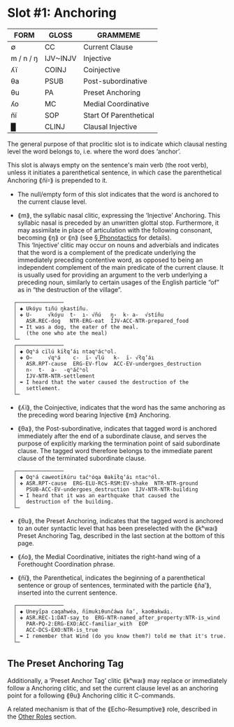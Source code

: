# Slot #1: Anchoring

|                FORM                 |  GLOSS   |                GRAMMEME                 |
|-------------------------------------|----------|-----------------------------------------|
| ∅                                   | CC       | Current Clause                          |
| m / n / ŋ                           | IJV⁓INJV | Injective                               |
| ʎï                                  | COINJ    | Coinjective                             |
| θa                                  | PSUB     | Post-subordinative                      |
| θu                                  | PA       | Preset Anchoring                        |
| ʎo                                  | MC       | Medial Coordinative                     |
| ñï                                  | SOP      | Start Of Parenthetical                  |
| █                                   | CLINJ    | Clausal Injective                       |

The general purpose of that proclitic slot is to indicate which clausal nesting level the word belongs to, i.e. where the word does ‘anchor’.
  
This slot is always empty on the sentence's main verb (the root verb), unless it initiates a parenthetical sentence, in which case the parenthetical Anchoring ⟪ñï꞊⟫ is prepended to it.
  
* The null/empty form of this slot indicates that the word is anchored to the current clause level.
  
* ⟪m⟫, the syllabic nasal clitic, expressing the ‘Injective’ Anchoring. This syllabic nasal is preceded by an unwritten glottal stop. Furthermore, it may assimilate in place of articulation with the following consonant, becoming ⟪ŋ⟫ or ⟪n⟫ (see [§ Phonotactics](../phonotactics.md) for details).  
This ‘Injective’ clitic may occur on nouns and adverbials and indicates that the word is a complement of the predicate underlying the immediately preceding contentive word, as opposed to being an independent complement of the main predicate of the current clause. It is usually used for providing an argument to the verb underlying a preceding noun, similarly to certain usages of the English particle “of” as in “the destruction of the village”.

```  
  ┌───────────────  
  │ ◆ Ukóyu tıñú ŋkastíñu.  
  │ ❖ U-     √kóyu  t-  ı- √ñú   ŋ꞊  k- a-  √stíñu
  │   ASR.REC-dog   NTR-ERG-eat  IJV꞊ACC-NTR-prepared_food  
  │ ➥ It was a dog, the eater of the meal.
  │   (the one who ate the meal)  
  └─  
  ┌───────────────  
  │ ◆ Oqʰá cïlú kïłqʼáı ntaqʰácʰol.  
  │ ❖ O−     √qʰá    c-  ï- √lú   k-  ï- √łqʼáı
  │   ASR.RPT-cause  ERG-EV-flow  ACC-EV-undergoes_destruction
  │   n꞊  t-  a-  -qʰáčʰol
  │   IJV꞊NTR-NTR-settlement  
  │ ➥ I heard that the water caused the destruction of the
  │   settlement.  
  └─  
```  

* ⟪ʎï⟫, the Coinjective, indicates that the word has the same anchoring as the preceding word bearing Injective ⟪m⟫ Anchoring.

* ⟪θa⟫, the Post-subordinative, indicates that tagged word is anchored immediately after the end of a subordinate clause, and serves the purpose of explicitly marking the termination point of said subordinate clause. The tagged word therefore belongs to the immediate parent clause of the terminated subordinate clause.

```
  ┌───────────────  
  │ ◆ Oqʰá caweotïƛúru tačʰóqa θakïłqʼáı ntacʰól.  
  │ ❖ ASR.RPT-cause  ERG-ELU-RCS-RSM:EV-shake  NTR-NTR-ground
  │   PSUB꞊ACC-EV-undergoes_destruction  IJV꞊NTR-NTR-building 
  │ ➥ I heard that it was an earthquake that caused the
  │   destruction of the building.  
  └─  
```

* ⟪θu⟫, the Preset Anchoring, indicates that the tagged word is anchored to an outer syntactic level that has been preselected with the ⟪kʰwaı⟫ Preset Anchoring Tag, described in the last section at the bottom of this page.

* ⟪ʎo⟫, the Medial Coordinative, initiates the right-hand wing of a Forethought Coordination phrase.

* ⟪ñï⟫, the Parenthetical, indicates the beginning of a parenthetical sentence or group of sentences, terminated with the particle ⟪ñaʼ⟫, inserted into the current sentence.
  
```
  ┌───────────────  
  │ ◆ Uneyı̋pa caqahwéa, ñïmukıθunčáwa ñaʼ, kaoθakwáı.
  │ ❖ ASR.REC-1:DAT-say_to  ERG-NTR-named_after_property:NTR-is_wind
  │   PAR꞊PQ꞊2:ERG-EXO:ACC-familiar_with  EOP
  │   ACC-DCS꞊EXO:NTR-is_true
  │ ➥ I remember that Wind (do you know them?) told me that it's true.
  └─  
```

## The Preset Anchoring Tag

Additionally, a ‘Preset Anchor Tag’ clitic ⟪kʰwaı⟫ may replace or immediately follow a Anchoring clitic, and set the current clause level as an anchoring point for a following ⟪θu⟫ Anchoring clitic it C-commands.

A related mechanism is that of the ⟪Echo-Resumptive⟫ role, described in the [Other Roles](./roles/other-roles.md) section.

